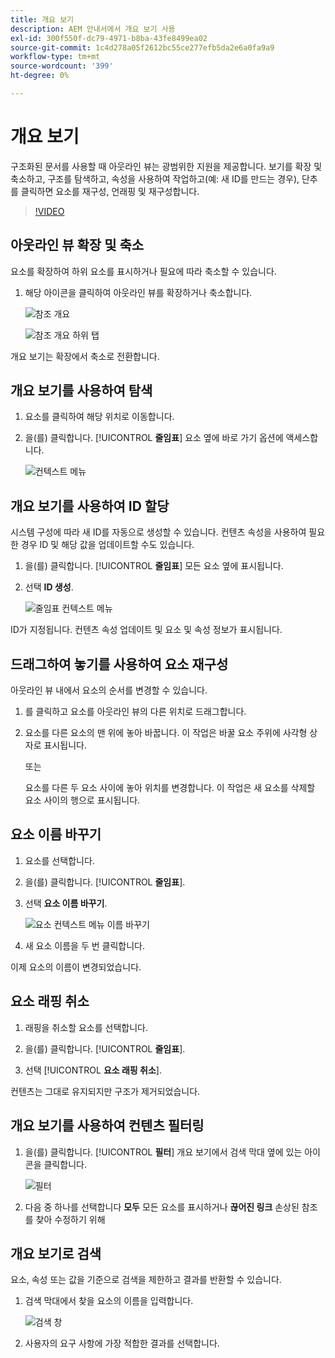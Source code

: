 ```yaml
---
title: 개요 보기
description: AEM 안내서에서 개요 보기 사용
exl-id: 300f550f-dc79-4971-b8ba-43fe8499ea02
source-git-commit: 1c4d278a05f2612bc55ce277efb5da2e6a0fa9a9
workflow-type: tm+mt
source-wordcount: '399'
ht-degree: 0%

---
```


# 개요 보기

구조화된 문서를 사용할 때 아웃라인 뷰는 광범위한 지원을 제공합니다. 보기를 확장 및 축소하고, 구조를 탐색하고, 속성을 사용하여 작업하고(예: 새 ID를 만드는 경우), 단추를 클릭하면 요소를 재구성, 언래핑 및 재구성합니다.

>[!VIDEO](https://video.tv.adobe.com/v/342767?quality=12&learn=on)

## 아웃라인 뷰 확장 및 축소

요소를 확장하여 하위 요소를 표시하거나 필요에 따라 축소할 수 있습니다.

1. 해당 아이콘을 클릭하여 아웃라인 뷰를 확장하거나 축소합니다.

   ![참조 개요](images/lesson-6/outline-collapsed-before.png)

   ![참조 개요 하위 탭](images/lesson-6/outline-expanded-after.png)

개요 보기는 확장에서 축소로 전환합니다.

## 개요 보기를 사용하여 탐색

1. 요소를 클릭하여 해당 위치로 이동합니다.

2. 을(를) 클릭합니다. [!UICONTROL **줄임표**] 요소 옆에 바로 가기 옵션에 액세스합니다.

   ![컨텍스트 메뉴](images/lesson-6/shortcut-options.png)

## 개요 보기를 사용하여 ID 할당

시스템 구성에 따라 새 ID를 자동으로 생성할 수 있습니다. 컨텐츠 속성을 사용하여 필요한 경우 ID 및 해당 값을 업데이트할 수도 있습니다.

1. 을(를) 클릭합니다. [!UICONTROL **줄임표**] 모든 요소 옆에 표시됩니다.

2. 선택 **ID 생성**.

   ![줄임표 컨텍스트 메뉴](images/lesson-6/ellipsis-popup.png)

ID가 지정됩니다. 컨텐츠 속성 업데이트 및 요소 및 속성 정보가 표시됩니다.

## 드래그하여 놓기를 사용하여 요소 재구성

아웃라인 뷰 내에서 요소의 순서를 변경할 수 있습니다.

1. 를 클릭하고 요소를 아웃라인 뷰의 다른 위치로 드래그합니다.

2. 요소를 다른 요소의 맨 위에 놓아 바꿉니다. 이 작업은 바꿀 요소 주위에 사각형 상자로 표시됩니다.

   또는

   요소를 다른 두 요소 사이에 놓아 위치를 변경합니다. 이 작업은 새 요소를 삭제할 요소 사이의 행으로 표시됩니다.

## 요소 이름 바꾸기

1. 요소를 선택합니다.

2. 을(를) 클릭합니다. [!UICONTROL **줄임표**].

3. 선택 **요소 이름 바꾸기**.

   ![요소 컨텍스트 메뉴 이름 바꾸기](images/lesson-6/rename-before.png)

4. 새 요소 이름을 두 번 클릭합니다.

이제 요소의 이름이 변경되었습니다.

## 요소 래핑 취소

1. 래핑을 취소할 요소를 선택합니다.

2. 을(를) 클릭합니다. [!UICONTROL **줄임표**].

3. 선택 [!UICONTROL **요소 래핑 취소**].

컨텐츠는 그대로 유지되지만 구조가 제거되었습니다.

## 개요 보기를 사용하여 컨텐츠 필터링

1. 을(를) 클릭합니다. [!UICONTROL **필터**] 개요 보기에서 검색 막대 옆에 있는 아이콘을 클릭합니다.

   ![필터](images/lesson-6/filter-icon.png)

2. 다음 중 하나를 선택합니다 **모두** 모든 요소를 표시하거나 **끊어진 링크** 손상된 참조를 찾아 수정하기 위해

## 개요 보기로 검색

요소, 속성 또는 값을 기준으로 검색을 제한하고 결과를 반환할 수 있습니다.

1. 검색 막대에서 찾을 요소의 이름을 입력합니다.

   ![검색 창](images/lesson-6/search-bar.png)

2. 사용자의 요구 사항에 가장 적합한 결과를 선택합니다.
